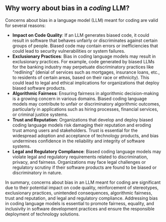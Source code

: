 ## Why worry about bias in a _coding_ LLM?

Concerns about bias in a language model (LLM) meant for coding are valid for several reasons:
- **Impact on Code Quality**: If an LLM generates biased code, it could result in software that behaves unfairly or discriminates against certain groups of people. Biased code may contain errors or inefficiencies that could lead to security vulnerabilities or system failures.
- **Exclusionary Practices**: Bias in coding language models may result in exclusionary practices. For example, code generated by biased LLMs for the banking industry may perpetuate discriminatory practices like "redlining" (denial of services such as mortgages, insurance loans, etc., to residents of certain areas, based on their race or ethnicity). This could lead to legal and ethical implications for organizations that deploy biased software products.
- **Algorithmic Fairness**: Ensuring fairness in algorithmic decision-making is a growing concern in various domains. Biased coding language models may contribute to unfair or discriminatory algorithmic outcomes, particularly in applications such as hiring processes, financial services, or criminal justice systems.
- **Trust and Reputation**: Organizations that develop and deploy biased coding language models risk damaging their reputation and eroding trust among users and stakeholders. Trust is essential for the widespread adoption and acceptance of technology products, and bias undermines confidence in the reliability and integrity of software systems.
- **Legal and Regulatory Compliance**: Biased coding language models may violate legal and regulatory requirements related to discrimination, privacy, and fairness. Organizations may face legal challenges or regulatory scrutiny if their software products are found to be biased or discriminatory in nature.

In summary, concerns about bias in an LLM meant for coding are significant due to their potential impact on code quality, reinforcement of stereotypes, exclusionary practices, unintended consequences, algorithmic fairness, trust and reputation, and legal and regulatory compliance. Addressing bias in coding language models is essential to promote fairness, equality, and inclusivity in software development practices and ensure the responsible deployment of technology solutions.
